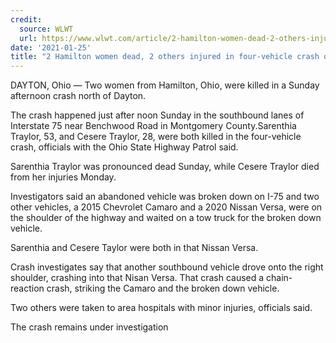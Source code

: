 ```yaml
---
credit:
  source: WLWT
  url: https://www.wlwt.com/article/2-hamilton-women-dead-2-others-injured-in-four-vehicle-crash-on-i-75/35312886#
date: '2021-01-25'
title: "2 Hamilton women dead, 2 others injured in four-vehicle crash on I-75"
---
```

DAYTON, Ohio —
Two women from Hamilton, Ohio, were killed in a Sunday afternoon crash north of Dayton.

The crash happened just after noon Sunday in the southbound lanes of Interstate 75 near Benchwood Road in Montgomery County.Sarenthia Traylor, 53, and Cesere Traylor, 28, were both killed in the four-vehicle crash, officials with the Ohio State Highway Patrol said.

Sarenthia Traylor was pronounced dead Sunday, while Cesere Traylor died from her injuries Monday.

Investigators said an abandoned vehicle was broken down on I-75 and two other vehicles, a 2015 Chevrolet Camaro and a 2020 Nissan Versa, were on the shoulder of the highway and waited on a tow truck for the broken down vehicle.

Sarenthia and Cesere Taylor were both in that Nissan Versa.

Crash investigates say that another southbound vehicle drove onto the right shoulder, crashing into that Nisan Versa. That crash caused a chain-reaction crash, striking the Camaro and the broken down vehicle.

Two others were taken to area hospitals with minor injuries, officials said.

The crash remains under investigation
